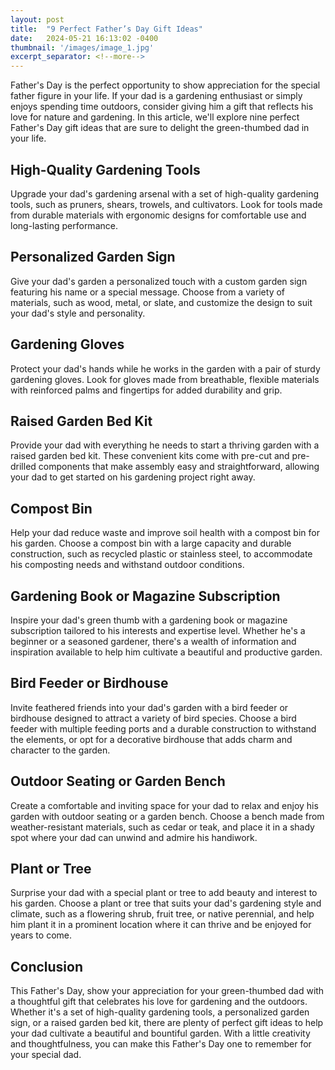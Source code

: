 ```yaml
---
layout: post
title:  "9 Perfect Father’s Day Gift Ideas"
date:   2024-05-21 16:13:02 -0400
thumbnail: '/images/image_1.jpg'
excerpt_separator: <!--more-->
---
```

Father's Day is the perfect opportunity to show appreciation for the special father figure in your life.<!--more--> If your dad is a gardening enthusiast or simply enjoys spending time outdoors, consider giving him a gift that reflects his love for nature and gardening. In this article, we'll explore nine perfect Father's Day gift ideas that are sure to delight the green-thumbed dad in your life.

## High-Quality Gardening Tools
Upgrade your dad's gardening arsenal with a set of high-quality gardening tools, such as pruners, shears, trowels, and cultivators. Look for tools made from durable materials with ergonomic designs for comfortable use and long-lasting performance.

## Personalized Garden Sign
Give your dad's garden a personalized touch with a custom garden sign featuring his name or a special message. Choose from a variety of materials, such as wood, metal, or slate, and customize the design to suit your dad's style and personality.

## Gardening Gloves
Protect your dad's hands while he works in the garden with a pair of sturdy gardening gloves. Look for gloves made from breathable, flexible materials with reinforced palms and fingertips for added durability and grip.

## Raised Garden Bed Kit
Provide your dad with everything he needs to start a thriving garden with a raised garden bed kit. These convenient kits come with pre-cut and pre-drilled components that make assembly easy and straightforward, allowing your dad to get started on his gardening project right away.

## Compost Bin
Help your dad reduce waste and improve soil health with a compost bin for his garden. Choose a compost bin with a large capacity and durable construction, such as recycled plastic or stainless steel, to accommodate his composting needs and withstand outdoor conditions.

## Gardening Book or Magazine Subscription
Inspire your dad's green thumb with a gardening book or magazine subscription tailored to his interests and expertise level. Whether he's a beginner or a seasoned gardener, there's a wealth of information and inspiration available to help him cultivate a beautiful and productive garden.

## Bird Feeder or Birdhouse
Invite feathered friends into your dad's garden with a bird feeder or birdhouse designed to attract a variety of bird species. Choose a bird feeder with multiple feeding ports and a durable construction to withstand the elements, or opt for a decorative birdhouse that adds charm and character to the garden.

## Outdoor Seating or Garden Bench
Create a comfortable and inviting space for your dad to relax and enjoy his garden with outdoor seating or a garden bench. Choose a bench made from weather-resistant materials, such as cedar or teak, and place it in a shady spot where your dad can unwind and admire his handiwork.

## Plant or Tree
Surprise your dad with a special plant or tree to add beauty and interest to his garden. Choose a plant or tree that suits your dad's gardening style and climate, such as a flowering shrub, fruit tree, or native perennial, and help him plant it in a prominent location where it can thrive and be enjoyed for years to come.

## Conclusion
This Father's Day, show your appreciation for your green-thumbed dad with a thoughtful gift that celebrates his love for gardening and the outdoors. Whether it's a set of high-quality gardening tools, a personalized garden sign, or a raised garden bed kit, there are plenty of perfect gift ideas to help your dad cultivate a beautiful and bountiful garden. With a little creativity and thoughtfulness, you can make this Father's Day one to remember for your special dad.
